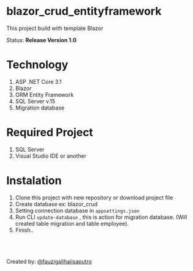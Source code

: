 # blazor_crud_entityframework
 This project build with template Blazor
 
 Status: <b>Release Version 1.0</b>
 
 # Technology
 1. ASP .NET Core 3.1
 2. Blazor
 3. ORM Entity Framework
 4. SQL Server v.15
 5. Migration database
 
 # Required Project
 1. SQL Server
 2. Visual Studio IDE or another
 
 # Instalation
1. Clone this project with new repository or download project file
2. Create database ex: blazor_crud
3. Setting connection database in <code>appsettings.json</code>
4. Run CLI <code>update-database</code> , this is action for migration database. (Will created table migration and table employee).
4. Finish..

<br><br><br>Created by: <a href="https://www.instagram.com/fauzigalihajisaputro/">@fauzigalihajisaputro</a>
